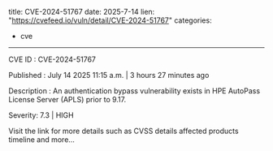 
title: CVE-2024-51767
date: 2025-7-14
lien: "https://cvefeed.io/vuln/detail/CVE-2024-51767"
categories:
  - cve
---

CVE ID : CVE-2024-51767

Published :  July 14
2025
11:15 a.m. | 3 hours
27 minutes ago

Description : An authentication bypass vulnerability exists in HPE AutoPass License Server (APLS) prior to 9.17.

Severity: 7.3 | HIGH

Visit the link for more details
such as CVSS details
affected products
timeline
and more...
